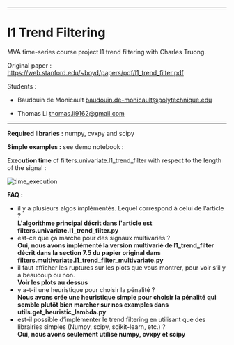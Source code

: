 ___

# l1 Trend Filtering

MVA time-series course project l1 trend filtering with Charles Truong.

Original paper : https://web.stanford.edu/~boyd/papers/pdf/l1_trend_filter.pdf

Students : 

- Baudouin de Monicault baudouin.de-monicault@polytechnique.edu

- Thomas Li thomas.li9162@gmail.com

___

**Required libraries :** numpy, cvxpy and scipy

**Simple examples :** see demo notebook : 



**Execution time** of filters.univariate.l1_trend_filter with respect to the length of the signal :

![time_execution](https://github.com/bobmnc/l1_trend_filtering/assets/96530384/69fd24d1-1495-4db0-b5c5-947d1a6f311a)




**FAQ :**
- il y a plusieurs algos implémentés. Lequel correspond à celui de l’article ? \
    **L'algorithme principal décrit dans l'article est filters.univariate.l1_trend_filter.py**
- est-ce que ça marche pour des signaux multivariés ? \
    **Oui, nous avons implémenté la version multivarié de l1_trend_filter décrit dans la section 7.5 du papier original dans filters.multivariate.l1_trend_filter_multivariate.py**
- il faut afficher les ruptures sur les plots que vous montrer, pour voir s’il y a beaucoup ou non. \
    **Voir les plots au dessus**
- y a-t-il une heuristique pour choisir la pénalité ? \
    **Nous avons crée une heuristique simple pour choisir la pénalité qui semble plutôt bien marcher sur nos examples dans utils.get_heuristic_lambda.py**
- est-il possible d’implémenter le trend filtering en utilisant que des librairies simples (Numpy, scipy, scikit-learn, etc.) ? \
    **Oui, nous avons seulement utilisé numpy, cvxpy et scipy**
